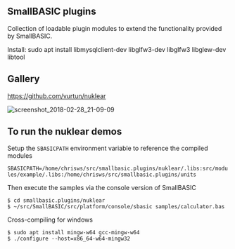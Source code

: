 ## SmallBASIC plugins

Collection of loadable plugin modules to extend the functionality provided by SmallBASIC.

Install:
sudo apt install libmysqlclient-dev libglfw3-dev libglfw3 libglew-dev libtool

## Gallery

https://github.com/vurtun/nuklear

![screenshot_2018-02-28_21-09-09](https://user-images.githubusercontent.com/785121/36784602-bc6e1c32-1ccb-11e8-801b-a88c51a7b43a.png)

## To run the nuklear demos

Setup the `SBASICPATH` environment variable to reference the compiled modules

`SBASICPATH=/home/chrisws/src/smallbasic.plugins/nuklear/.libs:src/modules/example/.libs:/home/chrisws/src/smallbasic.plugins/units`

Then execute the samples via the console version of SmallBASIC

```
$ cd smallbasic.plugins/nuklear
$ ~/src/SmallBASIC/src/platform/console/sbasic samples/calculator.bas
```

Cross-compiling for windows

```
$ sudo apt install mingw-w64 gcc-mingw-w64
$ ./configure --host=x86_64-w64-mingw32
```
